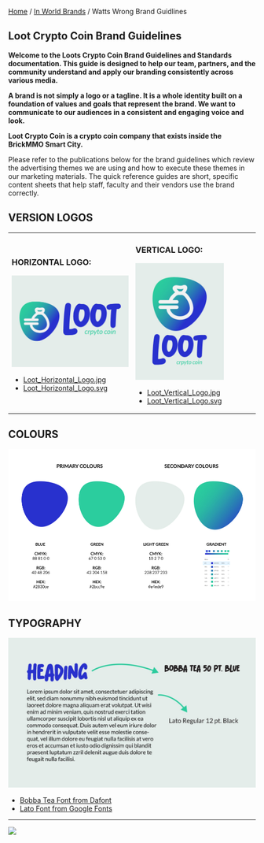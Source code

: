 <style>@import url("//readme.codeadam.ca/readme.css");</style>

[Home](/) / [In World Brands](/world) / Watts Wrong Brand Guidlines

## Loot Crypto Coin Brand Guidelines

**Welcome to the Loots Crypto Coin Brand Guidelines and Standards documentation. This guide is designed to help our team, partners, and the community understand and apply our branding consistently across various media.**

**A brand is not simply a logo or a tagline. It is a whole identity built on a foundation of values and goals that represent the brand. We want to communicate to our audiences in a consistent and engaging voice and look.**

**Loot Crypto Coin is a crypto coin company that exists inside the BrickMMO Smart City.**

Please refer to the publications below for the brand guidelines which review the advertising themes we are using and how to execute these themes in our marketing materials. The quick reference guides are short, specific content sheets that help staff, faculty and their vendors use the brand correctly.

## VERSION LOGOS

<table>
<tr>
<td width="50%">

<h3>HORIZONTAL LOGO:</h3>
<img src="/loot/Loot_Logo.jpg" width="1000">
<ul>
<li><a href="/loot/jpg/Loot_Horizontal_Logo.jpg" download>Loot_Horizontal_Logo.jpg</a></li>
<li><a href="/loot/svg/Loot_Horizontal_Logo.svg" download>Loot_Horizontal_Logo.svg</a></li>
</ul>

</td>
<td width="50%">

<h3>VERTICAL LOGO:</h3>
<img src="/loot/jpg/Loot_Vertical_Logo.jpg" width="180">
<ul>
<li><a href="/loot/jpg/Loot_Vertical_Logo.jpg" download>Loot_Vertical_Logo.jpg</a></li>
<li><a href="/loot/svg/Loot_Vertical_Logo.svg" download>Loot_Vertical_Logo.svg</a></li>
</ul>

</td>
</tr>
</table>

## COLOURS

<img src="Loot-Colours.jpg" width="1000">

## TYPOGRAPHY

<img src="Loot-Typography.jpg">

- <a href="https://www.dafont.com/bobba-tea.font" target="_blank">Bobba Tea Font from Dafont</a>
- <a href="https://fonts.google.com/specimen/Lato" target="_blank"> Lato Font from Google Fonts</a>

---

<a href="https://brickmmo.com">
<img src="https://brickmmo.com/images/brickmmo-logo-horizontal.jpg" width="100">
</a>
